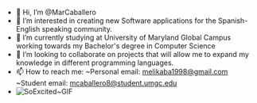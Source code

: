 - 👋 Hi, I’m @MarCaballero
- 👀 I’m interested in creating new Software applications for the Spanish-English speaking community.
- 🌱 I’m currently studying at University of Maryland Global Campus working towards my Bachelor's degree in Computer Science
- 💞️ I’m looking to collaborate on projects that will allow me to expand my knowledge in different programming languages.
- 📫 How to reach me: 
            ~Personal email: melikaba1998@gmail.com
            ~Student email: mcaballero8@student.umgc.edu
- ![SoExcited~GIF](https://user-images.githubusercontent.com/65955086/196276769-2b81f131-2c96-4432-aeea-b34687d1afbc.gif)

<!---
MarCaballero/MarCaballero is a ✨ special ✨ repository because its `README.md` (this file) appears on your GitHub profile.
You can click the Preview link to take a look at your changes.
--->
